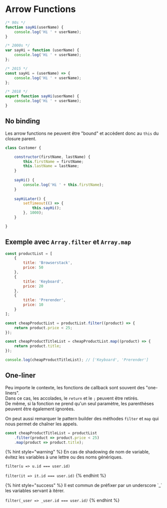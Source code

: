 # Arrow Functions

```javascript
/* 90s */
function sayHi(userName) {
    console.log('Hi ' + userName);
}

/* 2000s */
var sayHi = function (userName) {
    console.log('Hi ' + userName);
};

/* 2015 */
const sayHi = (userName) => {
    console.log('Hi ' + userName);
};

/* 2018 */
export function sayHi(userName) {
    console.log('Hi ' + userName);
}
```

## No binding

Les arrow functions ne peuvent être "bound" et accèdent donc au `this` du closure parent.

```javascript
class Customer {

    constructor(firstName, lastName) {
        this.firstName = firstName;
        this.lastName = lastName;
    }
    
    sayHi() {
        console.log('Hi ' + this.firstName);
    }
    
    sayHiLater() {
        setTimeout(() => {
            this.sayHi();
        }, 1000);
    }

}
```

## Exemple avec `Array.filter` et `Array.map`

```javascript
const productList = [
    {
        title: 'Browserstack',
        price: 50
    },
    {
        title: 'Keyboard',
        price: 20
    },
    {
        title: 'Prerender',
        price: 10
    }
];

const cheapProductList = productList.filter((product) => {
    return product.price < 25;
});

const cheapProductTitleList = cheapProductList.map((product) => {
    return product.title;
});

console.log(cheapProductTitleList); // ['Keyboard', 'Prerender']

```

## One-liner

Peu importe le contexte, les fonctions de callback sont souvent des "one-liners".  
Dans ce cas, les accolades, le `return` et le `;` peuvent être retirés.  
De même, si la fonction ne prend qu'un seul paramètre, les parenthèses peuvent être également ignorées.

On peut aussi remarquer le pattern builder des méthodes `filter` et `map` qui nous permet de chaîner les appels.

```javascript
const cheapProductTitleList = productList
    .filter(product => product.price < 25)
    .map(product => product.title);
```

{% hint style="warning" %}
En cas de shadowing de nom de variable, évitez les variables à une lettre ou des noms génériques.

`filter(u => u.id === user.id)`

`filter(it => it.id === user.id)`
{% endhint %}



{% hint style="success" %}
Il est commun de préfixer par un underscore \`\_\` les variables servant à itérer.

`filter(_user => _user.id === user.id`_`)`_
{% endhint %}



